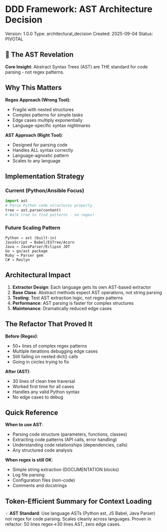 # DDD Framework: AST Architecture Decision
Version: 1.0.0
Type: architectural_decision
Created: 2025-09-04
Status: PIVOTAL

## 🎯 The AST Revelation

**Core Insight**: Abstract Syntax Trees (AST) are THE standard for code parsing - not regex patterns.

## Why This Matters

**Regex Approach (Wrong Tool)**:
- Fragile with nested structures
- Complex patterns for simple tasks
- Edge cases multiply exponentially
- Language-specific syntax nightmares

**AST Approach (Right Tool)**:
- Designed for parsing code
- Handles ALL syntax correctly
- Language-agnostic pattern
- Scales to any language

## Implementation Strategy

### Current (Python/Ansible Focus)
```python
import ast
# Parse Python code structures properly
tree = ast.parse(content)
# Walk tree to find patterns - no regex!
```

### Future Scaling Pattern
```
Python → ast (built-in)
JavaScript → Babel/ESTree/Acorn
Java → JavaParser/Eclipse JDT
Go → go/ast package
Ruby → Parser gem
C# → Roslyn
```

## Architectural Impact

1. **Extractor Design**: Each language gets its own AST-based extractor
2. **Base Class**: Abstract methods expect AST operations, not string parsing
3. **Testing**: Test AST extraction logic, not regex patterns
4. **Performance**: AST parsing is faster for complex structures
5. **Maintenance**: Dramatically reduced edge cases

## The Refactor That Proved It

**Before (Regex)**:
- 50+ lines of complex regex patterns
- Multiple iterations debugging edge cases
- Still failing on nested dict() calls
- Going in circles trying to fix

**After (AST)**:
- 30 lines of clean tree traversal
- Worked first time for all cases
- Handles any valid Python syntax
- No edge cases to debug

## Quick Reference

**When to use AST**:
- Parsing code structure (parameters, functions, classes)
- Extracting code patterns (API calls, error handling)
- Understanding code relationships (dependencies, calls)
- Any structured code analysis

**When regex is still OK**:
- Simple string extraction (DOCUMENTATION blocks)
- Log file parsing
- Configuration files (non-code)
- Comments and docstrings

## Token-Efficient Summary for Context Loading

💡 **AST Standard**: Use language ASTs (Python ast, JS Babel, Java Parser) not regex for code parsing. Scales cleanly across languages. Proven in refactor: 50 lines regex→30 lines AST, zero edge cases.